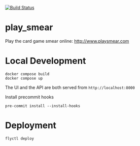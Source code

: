 [![Build Status](https://travis-ci.org/mkokotovich/play_smear.svg?branch=master)](https://travis-ci.org/mkokotovich/play_smear)
# play\_smear

Play the card game smear online:
http://www.playsmear.com

# Local Development

```
docker compose build
docker compose up
```

The UI and the API are both served from `http://localhost:8000`

Install precommit hooks

```
pre-commit install --install-hooks
```

# Deployment

`flyctl deploy`

